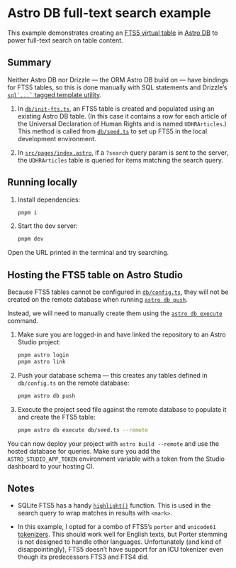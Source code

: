 # Astro DB full-text search example

This example demonstrates creating an [FTS5 virtual table](https://sqlite.org/fts5.html) in [Astro DB](https://astro.build/db/) to power full-text search on table content.

## Summary

Neither Astro DB nor Drizzle — the ORM Astro DB build on — have bindings for FTS5 tables, so this is done manually with SQL statements and Drizzle’s [`` sql`...` `` tagged template utility](https://orm.drizzle.team/docs/sql).

1. In [`db/init-fts.ts`](./db/init-fts.ts), an FTS5 table is created and populated using an existing Astro DB table.
   (In this case it contains a row for each article of the Universal Declaration of Human Rights and is named `UDHRArticles`.)
   This method is called from [`db/seed.ts`](./db/seed.ts) to set up FTS5 in the local development environment.

2. In [`src/pages/index.astro`](./src/pages/index.astro), if a `?search` query param is sent to the server, the `UDHRArticles` table is queried for items matching the search query.

## Running locally

1. Install dependencies:

   ```sh
   pnpm i
   ```

2. Start the dev server:

   ```sh
   pnpm dev
   ```

Open the URL printed in the terminal and try searching.

## Hosting the FTS5 table on Astro Studio

Because FTS5 tables cannot be configured in [`db/config.ts`](./db/config.ts), they will not be created on the remote database when running [`astro db push`](https://docs.astro.build/en/guides/integrations-guide/db/#astro-db-push).

Instead, we will need to manually create them using the [`astro db execute`](https://docs.astro.build/en/guides/integrations-guide/db/#astro-db-execute-file-path) command.

1. Make sure you are logged-in and have linked the repository to an Astro Studio project:

   ```sh
   pnpm astro login
   pnpm astro link
   ```

2. Push your database schema — this creates any tables defined in `db/config.ts` on the remote database:

   ```sh
   pnpm astro db push
   ```

3. Execute the project seed file against the remote database to populate it and create the FTS5 table:

   ```sh
   pnpm astro db execute db/seed.ts --remote
   ```

You can now deploy your project with `astro build --remote` and use the hosted database for queries.
Make sure you add the `ASTRO_STUDIO_APP_TOKEN` environment variable with a token from the Studio dashboard to your hosting CI.

## Notes

- SQLite FTS5 has a handy [`highlight()`](https://sqlite.org/fts5.html#the_highlight_function) function.
  This is used in the search query to wrap matches in results with `<mark>`.

- In this example, I opted for a combo of FTS5’s `porter` and `unicode61` [tokenizers](https://sqlite.org/fts5.html#tokenizers).
  This should work well for English texts, but Porter stemming is not designed to handle other languages.
  Unfortunately (and kind of disappointingly), FTS5 doesn’t have support for an ICU tokenizer even though its predecessors FTS3 and FTS4 did.

